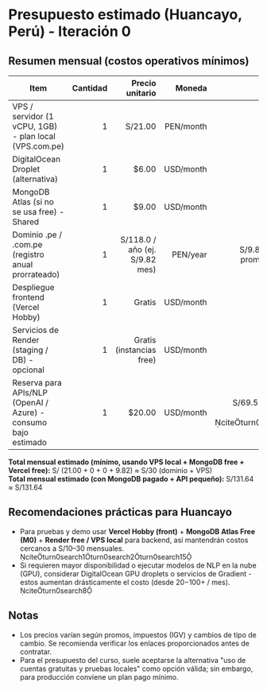 # Presupuesto estimado (Huancayo, Perú) - Iteración 0

## Resumen mensual (costos operativos mínimos)

| Item | Cantidad | Precio unitario | Moneda | Precio (PEN) |
|---|---:|---:|---:|---:|
| VPS / servidor (1 vCPU, 1GB) - plan local (VPS.com.pe) | 1 | S/21.00 | PEN/month | S/21.00 (plan básico). citeturn0search14 |
| DigitalOcean Droplet (alternativa) | 1 | $6.00 | USD/month | S/20.86 (≈ S/20.86). citeturn0search0 |
| MongoDB Atlas (si no se usa free) - Shared | 1 | $9.00 | USD/month | S/31.29 (≈ S/31.29). citeturn0search10 |
| Dominio .pe / .com.pe (registro anual prorrateado) | 1 | S/118.0 / año (ej. S/9.82 mes) | PEN/year | S/9.82 mes (según HostingPeru promo). citeturn0search12 |
| Despliegue frontend (Vercel Hobby) | 1 | Gratis | USD/month | S/0.00 (Hobby plan). citeturn0search1 |
| Servicios de Render (staging / DB) - opcional | 1 | Gratis (instancias free) | USD/month | S/0.00 (limitado) citeturn0search15 |
| Reserva para APIs/NLP (OpenAI / Azure) - consumo bajo estimado | 1 | $20.00 | USD/month | S/69.53 (≈ S/69.53) - estimación inicial para pruebas. citeturn0search3turn0search11 |

**Total mensual estimado (mínimo, usando VPS local + MongoDB free + Vercel free):** S/ (21.00 + 0 + 0 + 9.82) ≈ S/30 (dominio + VPS)  
**Total mensual estimado (con MongoDB pagado + API pequeño):** S/131.64 ≈ S/131.64

## Recomendaciones prácticas para Huancayo
- Para pruebas y demo usar **Vercel Hobby (front)** + **MongoDB Atlas Free (M0)** + **Render free / VPS local** para backend, así mantendrán costos cercanos a S/10–30 mensuales. citeturn0search1turn0search2turn0search15  
- Si requieren mayor disponibilidad o ejecutar modelos de NLP en la nube (GPU), considerar DigitalOcean GPU droplets o servicios de Gradient - estos aumentan drásticamente el costo (desde $20-$100+ / mes). citeturn0search8

## Notas
- Los precios varían según promos, impuestos (IGV) y cambios de tipo de cambio. Se recomienda verificar los enlaces proporcionados antes de contratar.
- Para el presupuesto del curso, suele aceptarse la alternativa "uso de cuentas gratuitas y pruebas locales" como opción válida; sin embargo, para producción conviene un plan pago mínimo.

